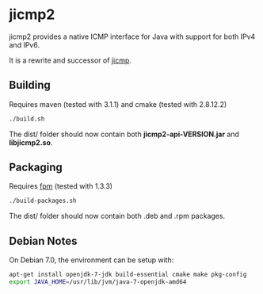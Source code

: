 jicmp2
======

jicmp2 provides a native ICMP interface for Java with support for both IPv4 and IPv6.

It is a rewrite and successor of [jicmp](https://github.com/OpenNMS/jicmp).

Building
--------

Requires maven (tested with 3.1.1) and cmake (tested with 2.8.12.2)

```sh
./build.sh
```

The dist/ folder should now contain both **jicmp2-api-VERSION.jar** and **libjicmp2.so**.

Packaging
---------

Requires [fpm](https://github.com/jordansissel/fpm) (tested with 1.3.3)

```sh
./build-packages.sh
```

The dist/ folder should now contain both .deb and .rpm packages.

Debian Notes
------------
On Debian 7.0, the environment can be setup with:
```sh
apt-get install openjdk-7-jdk build-essential cmake make pkg-config
export JAVA_HOME=/usr/lib/jvm/java-7-openjdk-amd64
```

